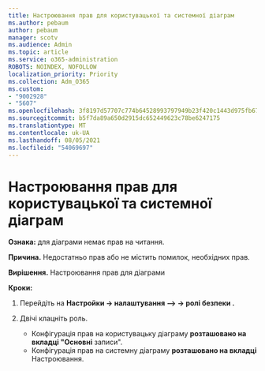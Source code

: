 ```yaml
---
title: Настроювання прав для користувацької та системної діаграм
ms.author: pebaum
author: pebaum
manager: scotv
ms.audience: Admin
ms.topic: article
ms.service: o365-administration
ROBOTS: NOINDEX, NOFOLLOW
localization_priority: Priority
ms.collection: Adm_O365
ms.custom:
- "9002928"
- "5607"
ms.openlocfilehash: 3f8197d57707c774b64528993797949b23f420c1443d975fb676e3cc43b40faf
ms.sourcegitcommit: b5f7da89a650d2915dc652449623c78be6247175
ms.translationtype: MT
ms.contentlocale: uk-UA
ms.lasthandoff: 08/05/2021
ms.locfileid: "54069697"
---
```

# <a name="configure-privilege-for-user-and-system-chart"></a>Настроювання прав для користувацької та системної діаграм

**Ознака:** для діаграми немає прав на читання.

**Причина.** Недостатньо прав або не містить помилок, необхідних прав.

**Вирішення.** Настроювання прав для діаграми

**Кроки:**

1. Перейдіть на **Настройки -> налаштування –> -> ролі безпеки .**

2. Двічі клацніть роль.

    - Конфігурація прав на користувацьку діаграму **розташовано на вкладці "Основні** записи".
    - Конфігурація прав на системну діаграму **розташовано на вкладці** Настроювання.
